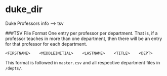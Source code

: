 # duke_dir
Duke Professors info --> tsv

###TSV File Format
One entry per professor per department. That is, if a professor teaches in more than one department, 
then there will be an entry for that professor for each department.

`<FIRSTNAME>    <MIDDLEINITIAL>    <LASTNAME>    <TITLE>    <DEPT>`

This format is followed in `master.csv` and all respective department files in `/depts/`.